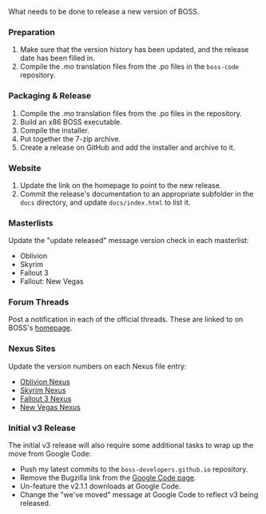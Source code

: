 What needs to be done to release a new version of BOSS.

### Preparation

1. Make sure that the version history has been updated, and the release date has been filled in.
2. Compile the .mo translation files from the .po files in the `boss-code` repository.

### Packaging & Release

1. Compile the .mo translation files from the .po files in the repository.
2. Build an x86 BOSS executable.
3. Compile the installer.
4. Put together the 7-zip archive.
5. Create a release on GitHub and add the installer and archive to it.

### Website

1. Update the link on the homepage to point to the new release.
2. Commit the release's documentation to an appropriate subfolder in the `docs` directory, and update `docs/index.html` to list it.

### Masterlists

Update the "update released" message version check in each masterlist:
* Oblivion
* Skyrim
* Fallout 3
* Fallout: New Vegas

### Forum Threads

Post a notification in each of the official threads. These are linked to on BOSS's [homepage](http://boss-developers.github.io).

### Nexus Sites

Update the version numbers on each Nexus file entry:
* [Oblivion Nexus](http://oblivion.nexusmods.com/mods/20516/)
* [Skyrim Nexus](http://skyrim.nexusmods.com/mods/6/)
* [Fallout 3 Nexus](http://fallout3.nexusmods.com/mods/10193/)
* [New Vegas Nexus](http://newvegas.nexusmods.com/mods/35999/)

### Initial v3 Release

The initial v3 release will also require some additional tasks to wrap up the move from Google Code:

* Push my latest commits to the `boss-developers.github.io` repository.
* Remove the Bugzilla link from the [Google Code page](https://code.google.com/p/better-oblivion-sorting-software/).
* Un-feature the v2.1.1 downloads at Google Code.
* Change the "we've moved" message at Google Code to reflect v3 being released.